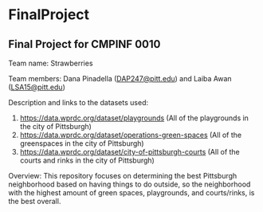 # FinalProject

Final Project for CMPINF 0010
-
Team name: Strawberries

Team members: Dana Pinadella (DAP247@pitt.edu) and Laiba Awan (LSA15@pitt.edu)

Description and links to the datasets used:
1) https://data.wprdc.org/dataset/playgrounds (All of the playgrounds in the city of Pittsburgh)
2) https://data.wprdc.org/dataset/operations-green-spaces  (All of the greenspaces in the city of Pittsburgh)
3) https://data.wprdc.org/dataset/city-of-pittsburgh-courts (All of the courts and rinks in the city of Pittsburgh)

Overview: This repository focuses on determining the best Pittsburgh neighborhood based on having things to do outside, so the neighborhood with the highest amount of green spaces, playgrounds, and courts/rinks, is the best overall. 
